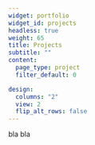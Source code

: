 ```yaml
---
widget: portfolio
widget_id: projects
headless: true
weight: 65
title: Projects
subtitle: ""
content:
  page_type: project
  filter_default: 0

design:
  columns: "2"
  view: 2
  flip_alt_rows: false
---
```

bla bla
